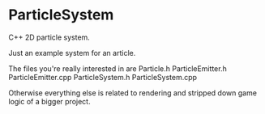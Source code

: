 # ParticleSystem
C++ 2D particle system.

Just an example system for an article.

The files you're really interested in are 
  Particle.h
  ParticleEmitter.h
  ParticleEmitter.cpp
  ParticleSystem.h
  ParticleSystem.cpp
 
Otherwise everything else is related to rendering and stripped down game logic of a bigger project.
